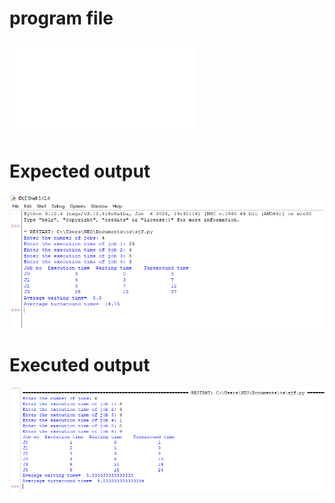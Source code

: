 # program file
![program file](sjf.py)
# Expected output
![Expected output](Expectedoutput.png)
# Executed output
![Executed output](Executedutput.png)

